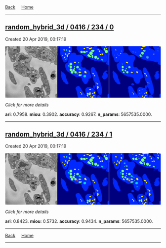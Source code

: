 
[Back](..)&nbsp;&nbsp;&nbsp;&nbsp;&nbsp;[Home](https://leapmanlab.github.io/snapshots)

---

<div class="summary"><a href="0"><h2>random_hybrid_3d / 0416 / 234 / 0</h2></a><p>Created 20 Apr 2019, 00:17:19
</p><a href="0"><img src="0/media/summary.png" align="center"></a><p>
<i>Click for more details</i>
</p></div>

**ari**: 0.7958. **miou**: 0.3902. **accuracy**: 0.9267. **n_params**: 5657535.0000. 

---

<div class="summary"><a href="1"><h2>random_hybrid_3d / 0416 / 234 / 1</h2></a><p>Created 20 Apr 2019, 00:17:19
</p><a href="1"><img src="1/media/summary.png" align="center"></a><p>
<i>Click for more details</i>
</p></div>

**ari**: 0.8423. **miou**: 0.5732. **accuracy**: 0.9434. **n_params**: 5657535.0000. 

---

[Back](..)&nbsp;&nbsp;&nbsp;&nbsp;&nbsp;[Home](https://leapmanlab.github.io/snapshots)

---